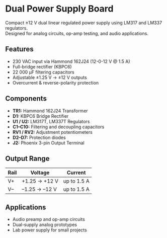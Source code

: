# Dual Power Supply Board

Compact ±12 V dual linear regulated power supply using LM317 and LM337 regulators.  
Designed for analog circuits, op-amp testing, and audio applications.

## Features
- 230 VAC input via Hammond 162J24 (12-0-12 V @ 1.5 A)
- Full-bridge rectifier (KBPC6)
- 22 000 µF filtering capacitors
- Adjustable ±1.25 V → ±12 V outputs
- Overcurrent & reverse-polarity protection

## Components
- **TR1:** Hammond 162J24 Transformer  
- **D1:** KBPC6 Bridge Rectifier  
- **U1 / U2:** LM317T, LM337T Regulators  
- **C1–C10:** Filtering and decoupling capacitors  
- **RV1 / RV2:** Adjustment potentiometers  
- **D2–D7:** Protection diodes  
- **J2:** Phoenix 3-pin Output Terminal

## Output Range
| Rail | Voltage | Current |
|------|----------|----------|
| V+   | +1.25 → +12 V | up to 1.5 A |
| V–   | –1.25 → –12 V | up to 1.5 A |

## Applications
- Audio preamp and op-amp circuits  
- Dual-supply analog prototypes  
- Lab power supply for small projects
